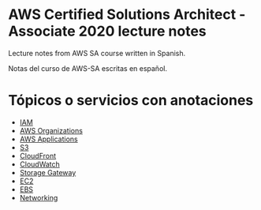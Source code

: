 # AWS Certified Solutions Architect - Associate 2020 lecture notes

Lecture notes from AWS SA course written in Spanish.

Notas del curso de AWS-SA escritas en español.

# Tópicos o servicios con anotaciones

- [IAM](/IAM)
- [AWS Organizations](/AWS_Organizations)
- [AWS Applications](/Applications)
- [S3](/S3)
- [CloudFront](/CloudFront)
- [CloudWatch](/CloudWatch)
- [Storage Gateway](/Storage_Gateway)
- [EC2](/EC2)
- [EBS](/EBS)
- [Networking](/Networking)
